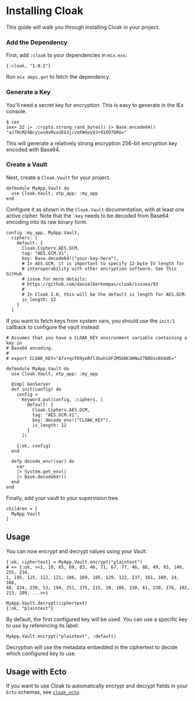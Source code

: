 # Installing Cloak

This guide will walk you through installing Cloak in your project.

### Add the Dependency

First, add `:cloak` to your dependencies in `mix.exs`:

    {:cloak, "1.0.2"}

Run `mix deps.get` to fetch the dependency.

### Generate a Key

You'll need a secret key for encryption. This is easy to generate in the
IEx console.

    $ iex
    iex> 32 |> :crypto.strong_rand_bytes() |> Base.encode64()
    "aJ7HcM24BcyiwsAvRsa3EG3jcvaFWooyQJ+91OO7bRU="

This will generate a relatively strong encryption 256-bit encryption
key encoded with Base64.

### Create a Vault

Next, create a `Cloak.Vault` for your project.

    defmodule MyApp.Vault do
      use Cloak.Vault, otp_app: :my_app
    end

Configure it as shown in the `Cloak.Vault` documentation, with at least one
active cipher. Note that the `:key` needs to be decoded from Base64 encoding into
its raw binary form.

    config :my_app, MyApp.Vault,
      ciphers: [
        default: {
          Cloak.Ciphers.AES.GCM, 
          tag: "AES.GCM.V1", 
          key: Base.decode64!("your-key-here"),
          # In AES.GCM, it is important to specify 12-byte IV length for
          # interoperability with other encryption software. See this GitHub
          # issue for more details:
          # https://github.com/danielberkompas/cloak/issues/93
          # 
          # In Cloak 2.0, this will be the default iv length for AES.GCM.
          iv_length: 12
        }
      ]

If you want to fetch keys from system vars, you should use the `init/1` callback
to configure the vault instead:

    # Assumes that you have a CLOAK_KEY environment variable containing a key in
    # Base64 encoding.
    #
    # export CLOAK_KEY="A7x+qcFD9yeRfl3GohiOFZM5bNCdHNu27B0Ozv8X4dE="

    defmodule MyApp.Vault do
      use Cloak.Vault, otp_app: :my_app

      @impl GenServer
      def init(config) do
        config =
          Keyword.put(config, :ciphers, [
            default: {
              Cloak.Ciphers.AES.GCM, 
              tag: "AES.GCM.V1", 
              key: decode_env!("CLOAK_KEY"),
              iv_length: 12
            }
          ])

        {:ok, config}
      end

      defp decode_env!(var) do
        var
        |> System.get_env()
        |> Base.decode64!()
      end
    end

Finally, add your vault to your supervision tree.

    children = [
      MyApp.Vault
    ]

## Usage

You can now encrypt and decrypt values using your Vault.

    {:ok, ciphertext} = MyApp.Vault.encrypt("plaintext") 
    # => {:ok, <<1, 10, 65, 69, 83, 46, 71, 67, 77, 46, 86, 49, 93, 140, 255, 234,
    1, 195, 125, 112, 121, 186, 169, 185, 129, 122, 237, 161, 160, 24, 166,
    48, 224, 230, 53, 194, 251, 175, 215, 10, 186, 130, 61, 230, 176, 102,
    213, 209, ...>>}

    MyApp.Vault.decrypt(ciphertext)
    {:ok, "plaintext"}

By default, the first configured key will be used. You can use a specific key
to use by referencing its label:

    MyApp.Vault.encrypt("plaintext", :default)

Decryption will use the metadata embedded in the ciphertext to decide which
configured key to use.

## Usage with Ecto

If you want to use Cloak to automatically encrypt and decrypt fields in your
`Ecto` schemas, see [`cloak_ecto`](https://hex.pm/packages/cloak_ecto).